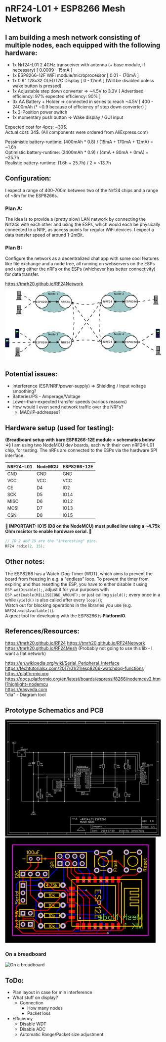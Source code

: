 # nRF24-L01 + ESP8266 Mesh Network

## I am building a mesh network consisting of multiple nodes, each equipped with the following hardware:
- 1x Nrf24-L01 2.4GHz transceiver with antenna (+ base module, if necessary) [ 0.0009 - 15mA ]
- 1x ESP8266-12F WiFi module/microprocessor [ 0.01 - 170mA ]
- 1x 0.9" 128x32 OLED I2C Display [ 0 - 12mA ] (Will be disabled unless wake button is pressed)
- 1x Adjustable step down converter => ~4.5V to 3.3V [ Advertised efficiency: 97% expected efficiency: 90% ]
- 3x AA Battery + Holder => connected in series to reach ~4.5V [ 400 - 2400mAh (* ~0.9 because of efficiency of step down converter) ]
- 1x 2-Position power switch
- 1x momentary push button => Wake display / GUI input

Expected cost for 4pcs: ~30\$.<br>
Actual cost: 34\$. (All components were ordered from AliExpress.com)<br>

Pessimistic battery-runtime: (400mAh * 0.8)  / (15mA + 170mA + 12mA) = ~1.6h<br>
Optimistic battery-runtime:  (2400mAh * 0.9) / (4mA + 80mA + 0mA)    = ~25.7h<br>
Realistic battery-runtime:   (1.6h + 25.7h)  / 2                     = ~13.7h

## Configuration:
I expect a range of 400-700m between two of the Nrf24 chips and a range of ~8m for the ESP8266s. 

### Plan A:
The idea is to provide a (pretty slow) LAN network by connecting the Nrf24s with each other and using the ESPs, which would each be physically connected to a NRF, as access points for regular WiFi devices. I expect a data transfer speed of around 1-2mBit.

### Plan B:
Configure the network as a decentralized chat app with some cool features like file exchange and a node tree, all running on webservers on the ESPs and using either the nRFs or the ESPs (whichever has better connectivity) for data transfer.

https://tmrh20.github.io/RF24Network<br>

![Diagram](media/diagram.png)

## Potential issues:
- Interference (ESP/NRF/power-supply) => Shielding / Input voltage smoothing?
- Batteries/PS - Amperage/Voltage
- Lower-than-expected transfer speeds (various reasons)
- How would I even send network traffic over the NRFs?
  - MAC/IP-addresses?

## Hardware setup (used for testing):
<b>(Breadboard setup with bare ESP8266-12E module + schematics below ↓)</b>
I am using two NodeMCU dev boards, each with their own nRF24-L01 chip, for testing.
The nRFs are connected to the ESPs via the hardware SPI interface.<br>

| NRF24-L01 | NodeMCU | ESP8266-12E |
| --------- | ------- | ----------- |
| GND       | GND     | GND         |
| VCC       | VCC     | VCC         |
| CE        | D4      | IO2         |
| SCK       | D5      | IO14        |
| MISO      | D6      | IO12        |
| MOSI      | D7      | IO13        |
| CSN       | D8      | IO15        |

<b>🚨 IMPORTANT: IO15 (D8 on the NodeMCU) must pulled low using a ~4.75k Ohm resistor to enable hardware serial. 🚨</b>

```cpp
// IO 2 and 15 are the "interesting" pins.
RF24 radio(2, 15);
```

## Other notes:
The ESP8266 has a Watch-Dog-Timer (WDT), which aims to prevent the board from freezing in e.g. a "endless" loop. To prevent the timer from expiring and thus resetting the ESP, you have to either disable it using `ESP.wdtDisable();`, adjust it for your purposes with `ESP.wdtEnable(MILLISECOND_AMOUNT);` or just calling `yield();` every once in a while (`yield()` is also called after every `loop()`);<br>
Watch out for blocking operations in the libraries you use (e.g. `NRF24.waitAvailable()`).<br>
A great tool for developing with the ESP8266 is **PlatformIO**.<br>

## References/Resources:
https://tmrh20.github.io/RF24
https://tmrh20.github.io/RF24Network<br>
https://tmrh20.github.io/RF24Mesh (Probably not going to use this lib - I want a flat network)

https://en.wikipedia.org/wiki/Serial_Peripheral_Interface<br>
https://techtutorialsx.com/2017/01/21/esp8266-watchdog-functions<br>
https://platformio.org<br>
https://docs.platformio.org/en/latest/boards/espressif8266/nodemcuv2.html?highlight=nodemcu<br>
https://easyeda.com<br>
"dia" - Diagram tool

## Prototype Schematics and PCB
![Schematics](media/schematic.png)
![PCB](media/pcb.png)
### On a breadboard
![On a breadboard](media/testing-setup.jpg)

## ToDo:
- Plan layout in case for min interference
- What stuff on display?
  - Connection
    - How many nodes
    - Packet loss
- Efficiency
  - Disable WDT
  - Disable ADC
  - Automatic Range/Packet size adjustment
